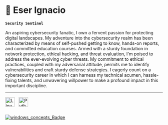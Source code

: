 #  🌺 Eser Ignacio

**`Security Sentinel`**

An aspiring cybersecurity fanatic, I own a fervent passion for protecting digital landscapes. My adventure into the cybersecurity realm has been characterized by means of self-pushed getting to know, hands-on reports, and committed education courses. Armed with a sturdy foundation in network protection, ethical hacking, and threat evaluation, I'm poised to address the ever-evolving cyber threats. My commitment to ethical practices, coupled with my adversarial attitude, permits me to identify vulnerabilities and craft sturdy defense strategies. I eagerly count on a cybersecurity career in which I can harness my technical acumen, hassle-fixing talents, and unwavering willpower to make a profound impact in this important discipline.

---



<img align="left" alt="Linux" width="30px" style="padding-right:10px;" src="https://cdn.jsdelivr.net/gh/devicons/devicon/icons/linux/linux-original.svg" />
<img align="left" alt="Python" width="30px" style="padding-right:10px;" src="https://cdn.jsdelivr.net/gh/devicons/devicon/icons/python/python-plain.svg" />

<br />

#

[![windows_concepts_Badge](https://github.com/EserIgnacio/EserIgnacio/assets/113301382/2ad38585-8a64-40fd-9cba-84513af707eb)](https://api.immersivelabs.online/share/achievements/67228328211830c8c0ba5262c5b4cfe7)

